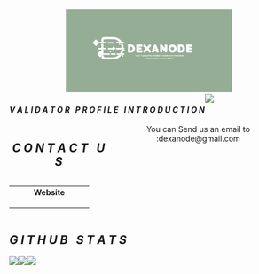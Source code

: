 <div align="center">
<img
  src="https://github.com/Dexanode/dexanode/blob/main/src/assets/images/logo-dexanode.png"
  style="display: inline-block; margin: 0 auto; max-width: 300px">

<div align="center">
  <div style="display: flex; align-items: flex-start;">
  <h4><b><i>V A L I D A T O R &nbsp; P R O F I L E &nbsp; I N T R O D U C T I O N</b></i></h4>
    <img align="top" src="https://komarev.com/ghpvc/?username=dexanode&color=blue"/>
<br />
<br />
  </div>

</div>

<div align="center">
  <div style="display: flex; align-items: flex-start;">
  <h2><i>C O N T A C T &nbsp; U S </i></h2>
  You can Send us an email to :dexanode@gmail.com <br />
  <br />
  </div>
</div>

<table width="320px" align="center">
    <tbody>
        <tr valign="top">
            <td width="130px" align="center">
            <span><strong>Website</strong></span><br><br />
            <a href="https://dexanode.com/" target="_blank" rel="noopener noreferrer">
            </td>
        </tr>
    </tbody>
</table>

<div align="center">
  <div style="display: flex; align-items: flex-start;">
  <h2><i>G I T H U B &nbsp; S T A T S</i></h2>
  </div>
</div>

<div align="center">
  <div style="display: flex; align-items: flex-start;">
    <img align="top" src="https://github-readme-stats.vercel.app/api?username=dexande&show_icons=true&theme=nightowl"/>
<br />
<br />
    <img align="top" src="https://github-readme-streak-stats.herokuapp.com/?user=dexanode&theme=nightowl&date_format=M%20j%5B%2C%20Y%5D"/>
<br />
<br />
   <img align="down" src="https://github-readme-stats.vercel.app/api/top-langs/?username=dexanode&layout=compact&theme=nightowl"/>
  </div>
</div>




